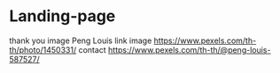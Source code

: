 # Landing-page
thank you image Peng Louis link image https://www.pexels.com/th-th/photo/1450331/ contact https://www.pexels.com/th-th/@peng-louis-587527/

